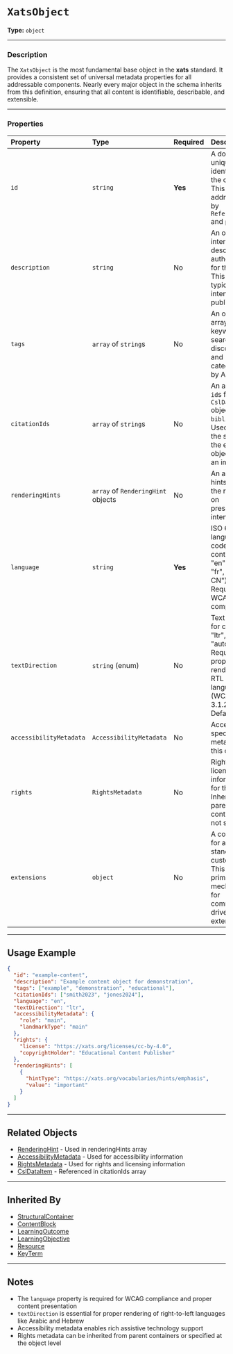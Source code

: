 # `XatsObject`

**Type:** `object`

---

### Description

The `XatsObject` is the most fundamental base object in the **xats** standard. It provides a consistent set of universal metadata properties for all addressable components. Nearly every major object in the schema inherits from this definition, ensuring that all content is identifiable, describable, and extensible.

---

### Properties

| Property | Type | Required | Description |
| :--- | :--- | :--- | :--- |
| `id` | `string` | **Yes** | A document-unique identifier for the object. This is the address used by `ReferenceRun` and `pathways`. |
| `description` | `string` | No | An optional internal description or author's note for this object. This is not typically intended for public display. |
| `tags` | `array` of `string`s | No | An optional array of keywords for search, discovery, and categorization by AI agents. |
| `citationIds` | `array` of `string`s | No | An array of `id`s from `CslDataItem` objects in the `bibliography`. Used to cite the source of the entire object (e.g., an image). |
| `renderingHints` | `array` of `RenderingHint` objects | No | An array of hints to guide the renderer on presentational intent. |
| `language` | `string` | **Yes** | ISO 639-1 language code for the content (e.g., "en", "es", "fr", "zh-CN"). Required for WCAG 3.1.1 compliance. |
| `textDirection` | `string` (enum) | No | Text direction for content: "ltr", "rtl", or "auto". Required for proper rendering of RTL languages (WCAG 3.1.2). Default: "ltr". |
| `accessibilityMetadata` | `AccessibilityMetadata` | No | Accessibility-specific metadata for this object. |
| `rights` | `RightsMetadata` | No | Rights and licensing information for this object. Inherits from parent container if not specified. |
| `extensions` | `object` | No | A container for any non-standard, custom data. This is the primary mechanism for community-driven extension. |

---

## Usage Example

```json
{
  "id": "example-content",
  "description": "Example content object for demonstration",
  "tags": ["example", "demonstration", "educational"],
  "citationIds": ["smith2023", "jones2024"],
  "language": "en",
  "textDirection": "ltr",
  "accessibilityMetadata": {
    "role": "main",
    "landmarkType": "main"
  },
  "rights": {
    "license": "https://xats.org/licenses/cc-by-4.0",
    "copyrightHolder": "Educational Content Publisher"
  },
  "renderingHints": [
    {
      "hintType": "https://xats.org/vocabularies/hints/emphasis",
      "value": "important"
    }
  ]
}
```

---

## Related Objects

- [RenderingHint](./RenderingHint.md) - Used in renderingHints array
- [AccessibilityMetadata](./AccessibilityMetadata.md) - Used for accessibility information
- [RightsMetadata](./RightsMetadata.md) - Used for rights and licensing information
- [CslDataItem](./CslDataItem.md) - Referenced in citationIds array

---

## Inherited By

- [StructuralContainer](./StructuralContainer.md)
- [ContentBlock](./ContentBlock.md)
- [LearningOutcome](./LearningOutcome.md)
- [LearningObjective](./LearningObjective.md)
- [Resource](./Resource.md)
- [KeyTerm](./KeyTerm.md)

---

## Notes

- The `language` property is required for WCAG compliance and proper content presentation
- `textDirection` is essential for proper rendering of right-to-left languages like Arabic and Hebrew
- Accessibility metadata enables rich assistive technology support
- Rights metadata can be inherited from parent containers or specified at the object level